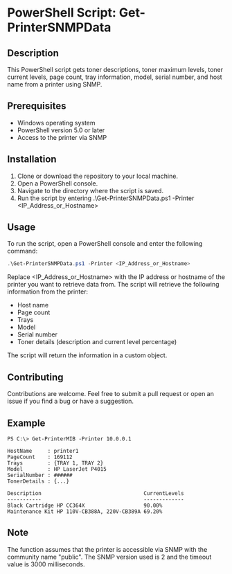 # PowerShell Script: Get-PrinterSNMPData

## Description
This PowerShell script gets toner descriptions, toner maximum levels, toner current levels, page count, tray information, model, serial number, and host name from a printer using SNMP.

## Prerequisites
- Windows operating system
- PowerShell version 5.0 or later
- Access to the printer via SNMP


## Installation
1. Clone or download the repository to your local machine.
2. Open a PowerShell console.
3. Navigate to the directory where the script is saved.
4. Run the script by entering .\Get-PrinterSNMPData.ps1 -Printer <IP_Address_or_Hostname>


## Usage
To run the script, open a PowerShell console and enter the following command:
```powershell
.\Get-PrinterSNMPData.ps1 -Printer <IP_Address_or_Hostname>
```
Replace <IP_Address_or_Hostname> with the IP address or hostname of the printer you want to retrieve data from.
The script will retrieve the following information from the printer:

- Host name
- Page count
- Trays
- Model
- Serial number
- Toner details (description and current level percentage)

The script will return the information in a custom object.


## Contributing
Contributions are welcome. Feel free to submit a pull request or open an issue if you find a bug or have a suggestion.

## Example 
```
PS C:\> Get-PrinterMIB -Printer 10.0.0.1

HostName     : printer1
PageCount    : 169112
Trays        : {TRAY 1, TRAY 2}
Model        : HP LaserJet P4015
SerialNumber : ######
TonerDetails : {...}

Description                                 CurrentLevels
-----------                                 -------------
Black Cartridge HP CC364X                   90.00%       
Maintenance Kit HP 110V-CB388A, 220V-CB389A 69.20%       

```
## Note
The function assumes that the printer is accessible via SNMP with the community name "public". The SNMP version used is 2 and the timeout value is 3000 milliseconds.
